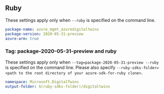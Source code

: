 ## Ruby

These settings apply only when `--ruby` is specified on the command line.

```yaml
package-name: azure_mgmt_azuredigitaltwins
package-version: 2020-05-31-preview
azure-arm: true
```

### Tag: package-2020-05-31-preview and ruby

These settings apply only when `--tag=package-2020-05-31-preview --ruby` is specified on the command line.
Please also specify `--ruby-sdks-folder=<path to the root directory of your azure-sdk-for-ruby clone>`.

```yaml $(tag) == 'package-2020-05-31-preview' && $(ruby)
namespace: Microsoft.DigitalTwins
output-folder: $(ruby-sdks-folder)/digitaltwins
```
